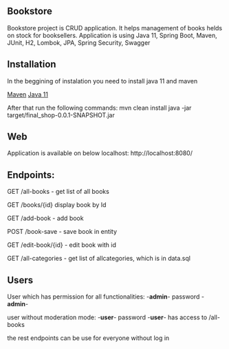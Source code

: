 ## Bookstore

Bookstore project is CRUD application. It helps management of books helds on stock for booksellers. 
Application is using Java 11, Spring Boot, Maven, JUnit, H2, Lombok, JPA, Spring Security, Swagger

## Installation
In the beggining of instalation you need to install java 11 and maven

[Maven](https://maven.apache.org/download.cgi)
[Java 11](https://adoptopenjdk.net/)

After that run the following commands:
mvn clean install
java -jar target/final_shop-0.0.1-SNAPSHOT.jar

## Web
Application is available on below localhost:
http://localhost:8080/

## Endpoints:
GET /all-books - get list of all books

GET /books/{id} display book by Id

GET /add-book - add book

POST /book-save - save book in entity

GET /edit-book/{id} - edit book with id

GET /all-categories - get list of allcategories, which is in data.sql

## Users
User which has permission for all functionalities:
-**admin**-
password 
-**admin**- 

user without moderation mode:
-**user**-
password
-**user**-
has access to /all-books

the rest endpoints can be use for everyone without log in


